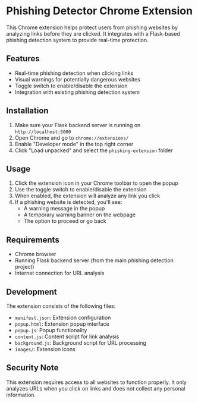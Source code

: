 # Phishing Detector Chrome Extension

This Chrome extension helps protect users from phishing websites by analyzing links before they are clicked. It integrates with a Flask-based phishing detection system to provide real-time protection.

## Features

- Real-time phishing detection when clicking links
- Visual warnings for potentially dangerous websites
- Toggle switch to enable/disable the extension
- Integration with existing phishing detection system

## Installation

1. Make sure your Flask backend server is running on `http://localhost:5000`
2. Open Chrome and go to `chrome://extensions/`
3. Enable "Developer mode" in the top right corner
4. Click "Load unpacked" and select the `phishing-extension` folder

## Usage

1. Click the extension icon in your Chrome toolbar to open the popup
2. Use the toggle switch to enable/disable the extension
3. When enabled, the extension will analyze any link you click
4. If a phishing website is detected, you'll see:
   - A warning message in the popup
   - A temporary warning banner on the webpage
   - The option to proceed or go back

## Requirements

- Chrome browser
- Running Flask backend server (from the main phishing detection project)
- Internet connection for URL analysis

## Development

The extension consists of the following files:
- `manifest.json`: Extension configuration
- `popup.html`: Extension popup interface
- `popup.js`: Popup functionality
- `content.js`: Content script for link analysis
- `background.js`: Background script for URL processing
- `images/`: Extension icons

## Security Note

This extension requires access to all websites to function properly. It only analyzes URLs when you click on links and does not collect any personal information. 